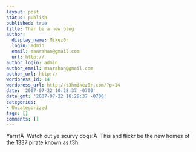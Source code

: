 ```yaml
---
layout: post
status: publish
published: true
title: Thar be a new blog
author:
  display_name: Mikez0r
  login: admin
  email: msarahan@gmail.com
  url: http://
author_login: admin
author_email: msarahan@gmail.com
author_url: http://
wordpress_id: 14
wordpress_url: http://t3hmikez0r.com/?p=14
date: '2007-07-22 10:28:37 -0700'
date_gmt: '2007-07-22 18:28:37 -0700'
categories:
- Uncategorized
tags: []
comments: []
---
```

<p>Yarrr!Â  Watch out ye scurvy dogs!Â  This and flickr be the new homes of the 1337 pirate known as t3h.</p>
